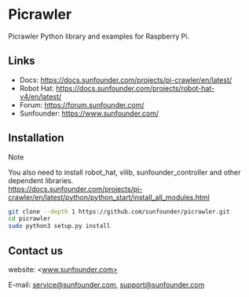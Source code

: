 # Picrawler

Picrawler Python library and examples for Raspberry Pi.

## Links

- Docs: <https://docs.sunfounder.com/projects/pi-crawler/en/latest/>
- Robot Hat: <https://docs.sunfounder.com/projects/robot-hat-v4/en/latest/>
- Forum: <https://forum.sunfounder.com/>
- Sunfounder: <https://www.sunfounder.com/>

## Installation

> [!Note]
You also need to install robot_hat, vilib, sunfounder_controller and other dependent libraries.\
<https://docs.sunfounder.com/projects/pi-crawler/en/latest/python/python_start/install_all_modules.html>

```bash
git clone --depth 1 https://github.com/sunfounder/picrawler.git
cd picrawler
sudo python3 setup.py install

```

## Contact us

website:
    <www.sunfounder.com>

E-mail:
    <service@sunfounder.com>, <support@sunfounder.com>
